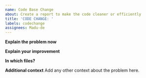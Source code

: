 ```yaml
---
name: Code Base Change
about: Create a report to make the code cleaner or efficiently
title: 'CODE CHANGE: '
labels: codechange
assignees: Madu-de
---
```


**Explain the problem now**

**Explain your improvement**

**In which files?**

**Additional context**
Add any other context about the problem here.
